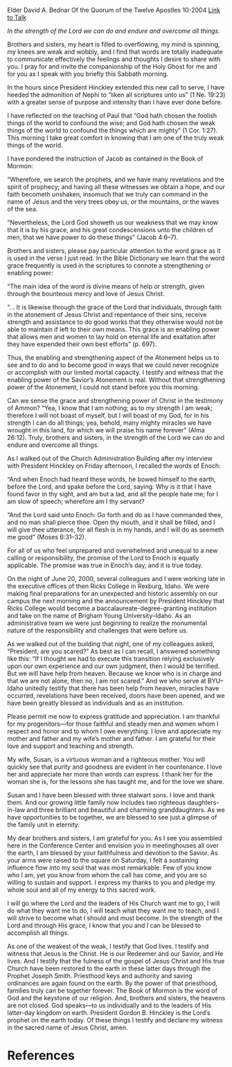 Elder David A. Bednar
Of the Quorum of the Twelve Apostles
10-2004
[Link to Talk](https://www.churchofjesuschrist.org/study/general-conference/2004/10/in-the-strength-of-the-lord?lang=eng)

_In the strength of the Lord we can do and endure and overcome all things._

Brothers and sisters, my heart is filled to overflowing, my mind is spinning, my knees are weak and wobbly, and I find that words are totally inadequate to communicate effectively the feelings and thoughts I desire to share with you. I pray for and invite the companionship of the Holy Ghost for me and for you as I speak with you briefly this Sabbath morning.

In the hours since President Hinckley extended this new call to serve, I have heeded the admonition of Nephi to “liken all scriptures unto us” (1 Ne. 19:23) with a greater sense of purpose and intensity than I have ever done before.

I have reflected on the teaching of Paul that “God hath chosen the foolish things of the world to confound the wise; and God hath chosen the weak things of the world to confound the things which are mighty” (1 Cor. 1:27). This morning I take great comfort in knowing that I am one of the truly weak things of the world.

I have pondered the instruction of Jacob as contained in the Book of Mormon:

“Wherefore, we search the prophets, and we have many revelations and the spirit of prophecy; and having all these witnesses we obtain a hope, and our faith becometh unshaken, insomuch that we truly can command in the name of Jesus and the very trees obey us, or the mountains, or the waves of the sea.

“Nevertheless, the Lord God showeth us our weakness that we may know that it is by his grace, and his great condescensions unto the children of men, that we have power to do these things” (Jacob 4:6–7).

Brothers and sisters, please pay particular attention to the word grace as it is used in the verse I just read. In the Bible Dictionary we learn that the word grace frequently is used in the scriptures to connote a strengthening or enabling power:



“The main idea of the word is divine means of help or strength, given through the bounteous mercy and love of Jesus Christ.

“… It is likewise through the grace of the Lord that individuals, through faith in the atonement of Jesus Christ and repentance of their sins, receive strength and assistance to do good works that they otherwise would not be able to maintain if left to their own means. This grace is an enabling power that allows men and women to lay hold on eternal life and exaltation after they have expended their own best efforts” (p. 697).

Thus, the enabling and strengthening aspect of the Atonement helps us to see and to do and to become good in ways that we could never recognize or accomplish with our limited mortal capacity. I testify and witness that the enabling power of the Savior’s Atonement is real. Without that strengthening power of the Atonement, I could not stand before you this morning.

Can we sense the grace and strengthening power of Christ in the testimony of Ammon? “Yea, I know that I am nothing; as to my strength I am weak; therefore I will not boast of myself, but I will boast of my God, for in his strength I can do all things; yea, behold, many mighty miracles we have wrought in this land, for which we will praise his name forever” (Alma 26:12). Truly, brothers and sisters, in the strength of the Lord we can do and endure and overcome all things.

As I walked out of the Church Administration Building after my interview with President Hinckley on Friday afternoon, I recalled the words of Enoch:

“And when Enoch had heard these words, he bowed himself to the earth, before the Lord, and spake before the Lord, saying: Why is it that I have found favor in thy sight, and am but a lad, and all the people hate me; for I am slow of speech; wherefore am I thy servant?

“And the Lord said unto Enoch: Go forth and do as I have commanded thee, and no man shall pierce thee. Open thy mouth, and it shall be filled, and I will give thee utterance, for all flesh is in my hands, and I will do as seemeth me good” (Moses 6:31–32).

For all of us who feel unprepared and overwhelmed and unequal to a new calling or responsibility, the promise of the Lord to Enoch is equally applicable. The promise was true in Enoch’s day, and it is true today.

On the night of June 20, 2000, several colleagues and I were working late in the executive offices of then Ricks College in Rexburg, Idaho. We were making final preparations for an unexpected and historic assembly on our campus the next morning and the announcement by President Hinckley that Ricks College would become a baccalaureate-degree-granting institution and take on the name of Brigham Young University–Idaho. As an administrative team we were just beginning to realize the monumental nature of the responsibility and challenges that were before us.

As we walked out of the building that night, one of my colleagues asked, “President, are you scared?” As best as I can recall, I answered something like this: “If I thought we had to execute this transition relying exclusively upon our own experience and our own judgment, then I would be terrified. But we will have help from heaven. Because we know who is in charge and that we are not alone, then no, I am not scared.” And we who serve at BYU–Idaho unitedly testify that there has been help from heaven, miracles have occurred, revelations have been received, doors have been opened, and we have been greatly blessed as individuals and as an institution.

Please permit me now to express gratitude and appreciation. I am thankful for my progenitors—for those faithful and steady men and women whom I respect and honor and to whom I owe everything. I love and appreciate my mother and father and my wife’s mother and father. I am grateful for their love and support and teaching and strength.

My wife, Susan, is a virtuous woman and a righteous mother. You will quickly see that purity and goodness are evident in her countenance. I love her and appreciate her more than words can express. I thank her for the woman she is, for the lessons she has taught me, and for the love we share.

Susan and I have been blessed with three stalwart sons. I love and thank them. And our growing little family now includes two righteous daughters-in-law and three brilliant and beautiful and charming granddaughters. As we have opportunities to be together, we are blessed to see just a glimpse of the family unit in eternity.

My dear brothers and sisters, I am grateful for you. As I see you assembled here in the Conference Center and envision you in meetinghouses all over the earth, I am blessed by your faithfulness and devotion to the Savior. As your arms were raised to the square on Saturday, I felt a sustaining influence flow into my soul that was most remarkable. Few of you know who I am, yet you know from whom the call has come, and you are so willing to sustain and support. I express my thanks to you and pledge my whole soul and all of my energy to this sacred work.

I will go where the Lord and the leaders of His Church want me to go, I will do what they want me to do, I will teach what they want me to teach, and I will strive to become what I should and must become. In the strength of the Lord and through His grace, I know that you and I can be blessed to accomplish all things.

As one of the weakest of the weak, I testify that God lives. I testify and witness that Jesus is the Christ. He is our Redeemer and our Savior, and He lives. And I testify that the fulness of the gospel of Jesus Christ and His true Church have been restored to the earth in these latter days through the Prophet Joseph Smith. Priesthood keys and authority and saving ordinances are again found on the earth. By the power of that priesthood, families truly can be together forever. The Book of Mormon is the word of God and the keystone of our religion. And, brothers and sisters, the heavens are not closed. God speaks—to us individually and to the leaders of His latter-day kingdom on earth. President Gordon B. Hinckley is the Lord’s prophet on the earth today. Of these things I testify and declare my witness in the sacred name of Jesus Christ, amen.

# References
